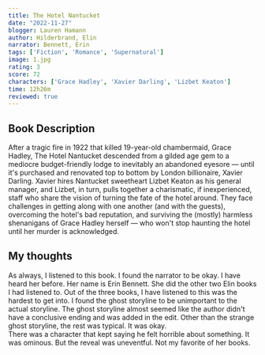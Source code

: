 ```yaml
---
title: The Hotel Nantucket
date: "2022-11-27"
blogger: Lauren Hamann
author: Hilderbrand, Elin
narrator: Bennett, Erin
tags: ['Fiction', 'Romance', 'Supernatural']
image: 1.jpg
rating: 3
score: 72
characters: ['Grace Hadley', 'Xavier Darling', 'Lizbet Keaton']
time: 12h26m
reviewed: true
---
```


## Book Description

After a tragic fire in 1922 that killed 19-year-old chambermaid, Grace Hadley, The Hotel Nantucket descended from a gilded age gem to a mediocre budget-friendly lodge to inevitably an abandoned eyesore — until it's purchased and renovated top to bottom by London billionaire, Xavier Darling.  Xavier hires Nantucket sweetheart Lizbet Keaton as his general manager, and Lizbet, in turn, pulls together a charismatic, if inexperienced, staff who share the vision of turning the fate of the hotel around. They face challenges in getting along with one another (and with the guests), overcoming the hotel's bad reputation, and surviving the (mostly) harmless shenanigans of Grace Hadley herself — who won't stop haunting the hotel until her murder is acknowledged.




## My thoughts

As always, I listened to this book. I found the narrator to be okay. I have heard her before. Her name is Erin Bennett. She did the other two Elin books I had listened to. Out of the three books, I have listened to this was the hardest to get into. I found the ghost storyline to be unimportant to the actual storyline. The ghost storyline almost seemed like the author didn't have a conclusive ending and was added in the edit. Other than the strange ghost storyline, the rest was typical. It was okay. <br />
There was a character that kept saying he felt horrible about something. It was ominous. But the reveal was uneventful. Not my favorite of her books.

